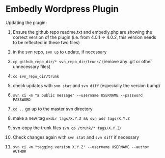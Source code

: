 # Embedly Wordpress Plugin

Updating the plugin:

1. Ensure the github repo readme.txt and embedly.php are showing the correct version of the plugin (i.e. from 4.0.1 -> 4.0.2, this version needs to be reflected in these two files)

2. in the svn repo, `svn up` to update, if necessary

3. `cp github_repo_dir/* svn_repo_dir/trunk/` (remove any .git or other unnecessary files)

4. `cd svn_repo_dir/trunk`

5. check updates with `svn stat` and `svn diff` (especially the version bump)
 
6. `svn ci -m "a public message" --username USERNAME --password PASSWORD`

7. `cd ..` go up to the master svn directory

8. make a new tag `mkdir tags/X.Y.Z && svn add tags/X.Y.Z`

9. svn-copy the trunk files `svn cp /trunk/* tags/X.Y.Z/`

10. Check changes again with `svn stat` and `svn diff` if necessary

11. `svn ci -m "tagging version X.Y.Z" --username USERNAME --author AUTHOR`
